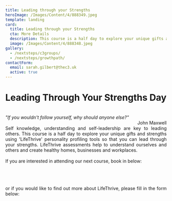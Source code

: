 ```yaml
---
title: Leading through your Strengths
heroImage: /Images/Content/4/888349.jpeg
template: landing
card:
  title: Leading through your Strengths
  cta: More Details
  description: This course is a half day to explore your unique gifts and strengths using 'LifeThrive' personality profiling tools
  image: /Images/Content/4/888348.jpeg
gallery:
  - /nextsteps/c3groups/
  - /nextsteps/growthpath/
contactForm:
  email: sarah.gilbert@thec3.uk
  active: true
---
```


<h1>
Leading Through Your Strengths Day</h1>
<br/>
<em>"If you wouldn't follow yourself, why should anyone else?"</em>

<div style="text-align: right;">
John Maxwell</div>

<div style="text-align: justify;">
Self knowledge, understanding and self-leadership are key to leading others. This course is a half day to explore your unique gifts and strengths using 'LifeThrive' personality profiling tools so that you can lead through your strengths. LifeThrive assessments help to understand ourselves and others and create healthy homes, businesses and workplaces.<br/>
<br/>
If you are interested in attending our next course, book in below:<br/>
 
<div id="eventbrite-widget-container-45384998753">
 </div>
<script src="https://www.eventbrite.co.uk/static/widgets/eb_widgets.js"/> <script type="text/javascript">
var exampleCallback = function() {
    console.log('Order complete!');
};

window.EBWidgets.createWidget({
// Required
widgetType: 'checkout',
eventId: '45384998753',
iframeContainerId: 'eventbrite-widget-container-45384998753',

// Optional
iframeContainerHeight: 425, // Widget height in pixels. Defaults to a minimum of 425px if not provided
onOrderComplete: exampleCallback // Method called when an order has successfully completed

});
</script><br/>
 <br/>
or if you would like to find out more about LifeThrive, please fill in the form below:</div>
